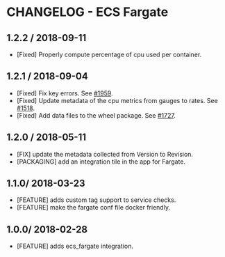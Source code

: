 # CHANGELOG - ECS Fargate

## 1.2.2 / 2018-09-11

* [Fixed] Properly compute percentage of cpu used per container.

## 1.2.1 / 2018-09-04

* [Fixed] Fix key errors. See [#1959](https://github.com/DataDog/integrations-core/pull/1959).
* [Fixed] Update metadata of the cpu metrics from gauges to rates. See [#1518](https://github.com/DataDog/integrations-core/pull/1518).
* [Fixed] Add data files to the wheel package. See [#1727](https://github.com/DataDog/integrations-core/pull/1727).

## 1.2.0 / 2018-05-11

* [FIX] update the metadata collected from Version to Revision.
* [PACKAGING] add an integration tile in the app for Fargate.

## 1.1.0/ 2018-03-23

* [FEATURE] adds custom tag support to service checks.
* [FEATURE] make the fargate conf file docker friendly.

## 1.0.0/ 2018-02-28

* [FEATURE] adds ecs_fargate integration.
